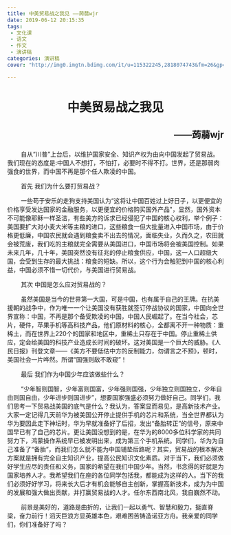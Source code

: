 ```yaml
---
title: 中美贸易战之我见 ——蒟蒻wjr
date: 2019-06-12 20:15:35
tags:
 - 文化课
 - 语文
 - 作文
 - 演讲稿
categories: 演讲稿
cover: "http://img0.imgtn.bdimg.com/it/u=115322245,2818074743&fm=26&gp=0.jpg"

---
```


# <center>中美贸易战之我见</center>

## <p align="right">——蒟蒻wjr</p>


$\qquad$自从“川普”上台后，以维护国家安全、知识产权为由向中国发起了贸易战。我们现在的态度是:中国人不想打，不怕打，必要时不得不打。世界，还是那弱肉强食的世界，而中国不再是那个任人欺凌的中国。

$\qquad$首先 我们为什么要打贸易战？

$\qquad$一些苟于安乐的走狗支持美国认为“这将让中国百姓过上好日子，以更便宜的价格享受发达国家的金融服务，以更便宜的价格购买国外产品"，显然，国外资本不可能像耶稣一样圣洁，有些美方的诉求已经侵犯了中国的核心权利，举个例子：美国要扩大对小麦大米等主粮的进口，这些粮食一但大批量进入中国市场，由于价格更低廉，中国农民就会遇到粮食卖不出去的情况，面临失业，久而久之，农田就会被荒废，我们吃的主粮就完全需要从美国进口，中国市场将会被美国控制。如果未来几年，几十年，美国突然没有征兆的停止粮食供应，中国，这一人口超级大国，会受到生存的最大挑战：粮食的短缺。所以，这个行为会触犯到中国的核心利益，中国必须不惜一切代价，与美国进行贸易战。

$\qquad$其次 中国是怎么应对贸易战的？

$\qquad$虽然美国是当今的世界第一大国，可是中国，也有属于自己的王牌。在抗美援朝的战争中，作为唯一一个让美国没有获胜就签订停战协议的国家，中国向全世界宣称：中国，不再是那个备受欺凌的中国，中国人民崛起了。在当今社会，芯片，硬件，苹果手机等高科技产品，他们原材料的核心，全都离不开一种物质：重稀土，而在世界上220个的国家和地区中，重稀土只存在于中国。停止重稀土供应，定会给美国的科技产业造成长时间的破坏。这对美国是一个巨大的威胁。《人民日报》刊登文章——《美方不要低估中方的反制能力，勿谓言之不预》，顿时，美国社会一片哗然。所谓“国强则敌不敢窥”！

$\qquad$最后 我们作为中国少年应该做些什么？

$\qquad$“少年智则国智，少年富则国富，少年强则国强，少年独立则国独立，少年自由则国自由，少年进步则国进步”，想要国家强盛必须努力做好自己。同学们，我们思考一下贸易战美国的底气是什么？我认为，答案显而易见，是高新技术产业。大家一定记得几天前华为被美国公开停止提供手机的芯片和系统，当全世界都认为华为要因此走下神坛时，华为早就准备好了后招，发出“备胎转正”的信号，原来中国早已有了自己的芯片。更让美国没想到的是，在华为的8000多位科学家的共同努力下，鸿蒙操作系统早已被发明出来，成为第三个手机系统。同学们，华为为自己准备了“备胎”，而我们怎么就不能为中国铺垫后路呢？其实，贸易战的根本解决方案就是拥有完全自主知识产业，提高公民知识文化素质。对于当下，我们必须做好学生应尽的责任和义务，国家的希望在我们中国少年。当然，书念得的好就是为国家培养人才。我希望我们在座的各位同学包括我，都能成为这样的人。当下的我们必须好好学习，将来长大后才有机会能够自主创新，掌握高新技术，成为为中国的发展和强大做出贡献，并打赢贸易战的人才。任尔东西南北风，我自巍然不动。

$\qquad$前景是美好的，道路是曲折的，让我们一起以勇气、智慧和毅力，挺直脊梁，奋力前行！滔天巨浪方显英雄本色，艰难困苦铸造诺亚方舟。我亲爱的同学们，你们准备好了吗？
